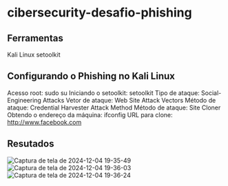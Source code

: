 # cibersecurity-desafio-phishing
## Ferramentas
Kali Linux
setoolkit

## Configurando o Phishing no Kali Linux
Acesso root: sudo su
Iniciando o setoolkit: setoolkit
Tipo de ataque: Social-Engineering Attacks
Vetor de ataque: Web Site Attack Vectors
Método de ataque: Credential Harvester Attack Method 
Método de ataque: Site Cloner
Obtendo o endereço da máquina: ifconfig
URL para clone: http://www.facebook.com

## Resutados
![Captura de tela de 2024-12-04 19-35-49](https://github.com/user-attachments/assets/67da738d-4870-4abf-8ed3-ef587358b314)
![Captura de tela de 2024-12-04 19-36-03](https://github.com/user-attachments/assets/83b1d575-ccc0-4fa7-8c96-158f00a67449)
![Captura de tela de 2024-12-04 19-36-24](https://github.com/user-attachments/assets/9f648edc-6f48-4e36-94ac-5b96d801dbae)
